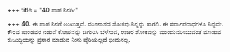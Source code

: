 +++
title = "40 ಪಾಪ ನಿನಗೀ"

+++
40. ಈ ಪಾಪ ನಿನಗೆ ಅಂಟುತ್ತದೆ. ವಂಶನಾಶದ ಶೋಕವು ನಿನ್ನನ್ನು ತಾಗಲಿ. ಈ ಸರ್ವಾಪರಾಧಗಳೂ ನಿನ್ನದೇ. ಕೌರವ ಪಾಂಡವರ ನಡುವೆ ಕೋಪವನ್ನು ಚಿಗುರಿಸಿ ಬೆಳೆಸುವ, ರಾಜರ ಶೋಕವನ್ನು ಮುಂದುವರಿಯುವಂತೆ ಮಾಡುವ ಕುಬುದ್ಧಿಯನ್ನು ಪ್ರಸಾರ ಮಾಡುವ ನೀನು ವ್ಶೆರಿಯಲ್ಲದೆ ಭೀಮನಲ್ಲ.